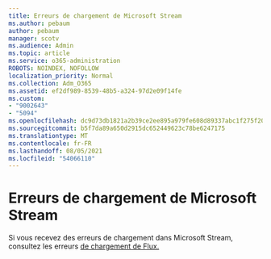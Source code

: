 ```yaml
---
title: Erreurs de chargement de Microsoft Stream
ms.author: pebaum
author: pebaum
manager: scotv
ms.audience: Admin
ms.topic: article
ms.service: o365-administration
ROBOTS: NOINDEX, NOFOLLOW
localization_priority: Normal
ms.collection: Adm_O365
ms.assetid: ef2df989-8539-48b5-a324-97d2e09f14fe
ms.custom:
- "9002643"
- "5094"
ms.openlocfilehash: dc9d73db1821a2b39ce2ee895a979fe608d89337abc1f275f20db70175411e4c
ms.sourcegitcommit: b5f7da89a650d2915dc652449623c78be6247175
ms.translationtype: MT
ms.contentlocale: fr-FR
ms.lasthandoff: 08/05/2021
ms.locfileid: "54066110"
---
```

# <a name="microsoft-stream-upload-errors"></a>Erreurs de chargement de Microsoft Stream

Si vous recevez des erreurs de chargement dans Microsoft Stream, consultez les erreurs [de chargement de Flux.](/stream/portal-understanding-upload-errors)
